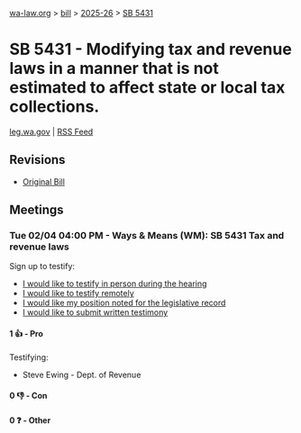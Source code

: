 [wa-law.org](/) > [bill](/bill/) > [2025-26](/bill/2025-26/) > [SB 5431](/bill/2025-26/sb/5431/)

# SB 5431 - Modifying tax and revenue laws in a manner that is not estimated to affect state or local tax collections.
[leg.wa.gov](https://app.leg.wa.gov/billsummary?BillNumber=5431&Year=2025&Initiative=false) | [RSS Feed](./rss.xml)

## Revisions
* [Original Bill](1/)

## Meetings
### Tue 02/04 04:00 PM - Ways & Means (WM): SB 5431 Tax and revenue laws
Sign up to testify:
* [I would like to testify in person during the hearing](https://app.leg.wa.gov/csi/Testifier/Add?chamber=House&mId=32639&aId=162901&caId=25337&tId=1)
* [I would like to testify remotely](https://app.leg.wa.gov/csi/Testifier/Add?chamber=House&mId=32639&aId=162901&caId=25337&tId=2)
* [I would like my position noted for the legislative record](https://app.leg.wa.gov/csi/Testifier/Add?chamber=House&mId=32639&aId=162901&caId=25337&tId=3)
* [I would like to submit written testimony](https://app.leg.wa.gov/csi/Testifier/Add?chamber=House&mId=32639&aId=162901&caId=25337&tId=4)

#### 1 👍 - Pro
Testifying:
* Steve Ewing - Dept. of Revenue

#### 0 👎 - Con

#### 0 ❓ - Other
